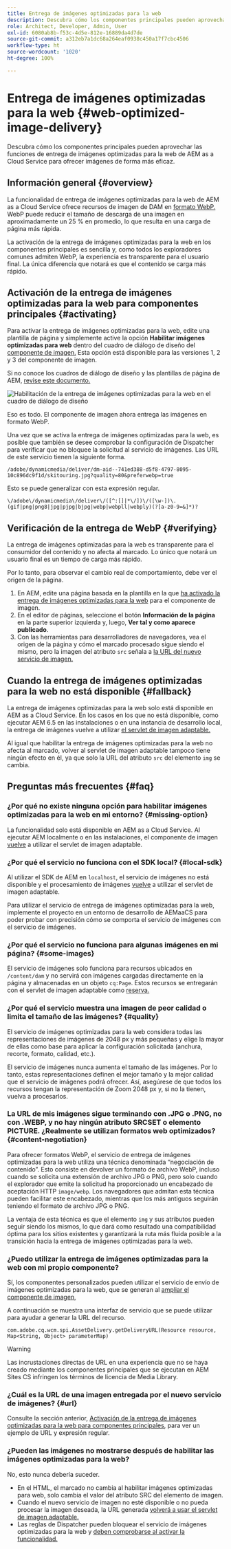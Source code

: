 ```yaml
---
title: Entrega de imágenes optimizadas para la web
description: Descubra cómo los componentes principales pueden aprovechar las funciones de entrega de imágenes optimizadas para la web de AEM as a Cloud Service para ofrecer imágenes de forma más eficaz.
role: Architect, Developer, Admin, User
exl-id: 6080ab8b-f53c-4d5e-812e-16889da4d7de
source-git-commit: a312eb7a1dc68a264eaf0938c450a17f7cbc4506
workflow-type: ht
source-wordcount: '1020'
ht-degree: 100%

---
```


# Entrega de imágenes optimizadas para la web {#web-optimized-image-delivery}

Descubra cómo los componentes principales pueden aprovechar las funciones de entrega de imágenes optimizadas para la web de AEM as a Cloud Service para ofrecer imágenes de forma más eficaz.

## Información general {#overview}

La funcionalidad de entrega de imágenes optimizadas para la web de AEM as a Cloud Service ofrece recursos de imagen de DAM en [formato WebP.](https://developers.google.com/speed/webp) WebP puede reducir el tamaño de descarga de una imagen en aproximadamente un 25 % en promedio, lo que resulta en una carga de página más rápida.

La activación de la entrega de imágenes optimizadas para la web en los componentes principales es sencilla y, como todos los exploradores comunes admiten WebP, la experiencia es transparente para el usuario final. La única diferencia que notará es que el contenido se carga más rápido.

## Activación de la entrega de imágenes optimizadas para la web para componentes principales {#activating}

Para activar la entrega de imágenes optimizadas para la web, edite una plantilla de página y simplemente active la opción **Habilitar imágenes optimizadas para web** dentro del cuadro de diálogo de diseño del [componente de imagen.](/help/components/image.md#design-dialog) Esta opción está disponible para las versiones 1, 2 y 3 del componente de imagen.

Si no conoce los cuadros de diálogo de diseño y las plantillas de página de AEM, [revise este documento.](/help/get-started/authoring.md#pre-configuring-core-components)

![Habilitación de la entrega de imágenes optimizadas para la web en el cuadro de diálogo de diseño](/help/assets/web-optimized-image-delivery.png)

Eso es todo. El componente de imagen ahora entrega las imágenes en formato WebP.

Una vez que se activa la entrega de imágenes optimizadas para la web, es posible que también se desee comprobar la configuración de Dispatcher para verificar que no bloquee la solicitud al servicio de imágenes. Las URL de este servicio tienen la siguiente forma.

```text
/adobe/dynamicmedia/deliver/dm-aid--741ed388-d5f8-4797-8095-10c896dc9f1d/skitouring.jpg?quality=80&preferwebp=true
```

Esto se puede generalizar con esta expresión regular.

```text
\/adobe\/dynamicmedia\/deliver\/([^:[]|*\/])\/([\w-])\.(gif|png|png8|jpg|pjpg|bjpg|webp|webpll|webply)(?[a-z0-9=&]*)?
```

## Verificación de la entrega de WebP {#verifying}

La entrega de imágenes optimizadas para la web es transparente para el consumidor del contenido y no afecta al marcado. Lo único que notará un usuario final es un tiempo de carga más rápido.

Por lo tanto, para observar el cambio real de comportamiento, debe ver el origen de la página.

1. En AEM, edite una página basada en la plantilla en la que [ha activado la entrega de imágenes optimizadas para la web](#activating) para el componente de imagen.
1. En el editor de páginas, seleccione el botón **Información de la página** en la parte superior izquierda y, luego, **Ver tal y como aparece publicado**.
1. Con las herramientas para desarrolladores de navegadores, vea el origen de la página y cómo el marcado procesado sigue siendo el mismo, pero la imagen del atributo `src` señala a [la URL del nuevo servicio de imagen.](#activating)

## Cuando la entrega de imágenes optimizadas para la web no está disponible {#fallback}

La entrega de imágenes optimizadas para la web solo está disponible en AEM as a Cloud Service. En los casos en los que no está disponible, como ejecutar AEM 6.5 en las instalaciones o en una instancia de desarrollo local, la entrega de imágenes vuelve a utilizar [el servlet de imagen adaptable.](/help/developing/adaptive-image-servlet.md)

Al igual que habilitar la entrega de imágenes optimizadas para la web no afecta al marcado, volver al servlet de imagen adaptable tampoco tiene ningún efecto en él, ya que solo la URL del atributo `src` del elemento `img` se cambia.

## Preguntas más frecuentes {#faq}

### ¿Por qué no existe ninguna opción para habilitar imágenes optimizadas para la web en mi entorno? {#missing-option}

La funcionalidad solo está disponible en AEM as a Cloud Service. Al ejecutar AEM localmente o en las instalaciones, el componente de imagen [vuelve](#fallback) a utilizar el servlet de imagen adaptable.

### ¿Por qué el servicio no funciona con el SDK local? {#local-sdk}

Al utilizar el SDK de AEM en `localhost`, el servicio de imágenes no está disponible y el procesamiento de imágenes [vuelve](#fallback) a utilizar el servlet de imagen adaptable.

Para utilizar el servicio de entrega de imágenes optimizadas para la web, implemente el proyecto en un entorno de desarrollo de AEMaaCS para poder probar con precisión cómo se comporta el servicio de imágenes con el servicio de imágenes.

### ¿Por qué el servicio no funciona para algunas imágenes en mi página? {#some-images}

El servicio de imágenes solo funciona para recursos ubicados en `/content/dam` y no servirá con imágenes cargadas directamente en la página y almacenadas en un objeto `cq:Page`. Estos recursos se entregarán con el servlet de imagen adaptable como [reserva.](#fallback)

### ¿Por qué el servicio muestra una imagen de peor calidad o limita el tamaño de las imágenes? {#quality}

El servicio de imágenes optimizadas para la web considera todas las representaciones de imágenes de 2048 px y más pequeñas y elige la mayor de ellas como base para aplicar la configuración solicitada (anchura, recorte, formato, calidad, etc.).

El servicio de imágenes nunca aumenta el tamaño de las imágenes. Por lo tanto, estas representaciones definen el mejor tamaño y la mejor calidad que el servicio de imágenes podrá ofrecer. Así, asegúrese de que todos los recursos tengan la representación de Zoom 2048 px y, si no la tienen, vuelva a procesarlos.

### La URL de mis imágenes sigue terminando con .JPG o .PNG, no con .WEBP, y no hay ningún atributo SRCSET o elemento PICTURE. ¿Realmente se utilizan formatos web optimizados? {#content-negotiation}

Para ofrecer formatos WebP, el servicio de entrega de imágenes optimizadas para la web utiliza una técnica denominada “negociación de contenido”. Esto consiste en devolver un formato de archivo WebP, incluso cuando se solicita una extensión de archivo JPG o PNG, pero solo cuando el explorador que emite la solicitud ha proporcionado un encabezado de aceptación HTTP `image/webp`. Los navegadores que admitan esta técnica pueden facilitar este encabezado, mientras que los más antiguos seguirán teniendo el formato de archivo JPG o PNG.

La ventaja de esta técnica es que el elemento `img` y sus atributos pueden seguir siendo los mismos, lo que dará como resultado una compatibilidad óptima para los sitios existentes y garantizará la ruta más fluida posible a la transición hacia la entrega de imágenes optimizadas para la web.

### ¿Puedo utilizar la entrega de imágenes optimizadas para la web con mi propio componente?

Sí, los componentes personalizados pueden utilizar el servicio de envío de imágenes optimizadas para la web, que se generan al [ampliar el componente de imagen,](/help/developing/customizing.md)

A continuación se muestra una interfaz de servicio que se puede utilizar para ayudar a generar la URL del recurso.

```
com.adobe.cq.wcm.spi.AssetDelivery.getDeliveryURL(Resource resource, Map<String, Object> parameterMap)
```

>[!WARNING]
>
>Las incrustaciones directas de URL en una experiencia que no se haya creado mediante los componentes principales que se ejecutan en AEM Sites CS infringen los términos de licencia de Media Library.

### ¿Cuál es la URL de una imagen entregada por el nuevo servicio de imágenes? {#url}

Consulte la sección anterior, [Activación de la entrega de imágenes optimizadas para la web para componentes principales](#activating), para ver un ejemplo de URL y expresión regular.

### ¿Pueden las imágenes no mostrarse después de habilitar las imágenes optimizadas para la web?

No, esto nunca debería suceder.

* En el HTML, el marcado no cambia al habilitar imágenes optimizadas para web, solo cambia el valor del atributo SRC del elemento de imagen.
* Cuando el nuevo servicio de imagen no esté disponible o no pueda procesar la imagen deseada, la URL generada [volverá a usar el servlet de imagen adaptable.](#fallback)
* Las reglas de Dispatcher pueden bloquear el servicio de imágenes optimizadas para la web y [deben comprobarse al activar la funcionalidad.](#activating)
